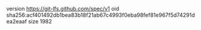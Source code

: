 version https://git-lfs.github.com/spec/v1
oid sha256:acf401492db1bea83b18f21ab67c4993f0eba98fef81e967f5d74291dea2eaaf
size 1982

